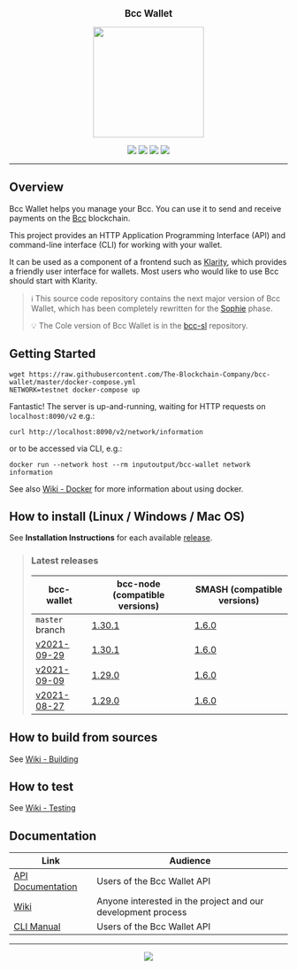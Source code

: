 <p align="center">
  <big><strong>Bcc Wallet</strong></big>
</p>

<p align="center">
  <img width="200" src=".github/images/bcc-logo.png"/>
</p>

<p align="center">
  <a href="https://github.com/The-Blockchain-Company/bcc-wallet/releases"><img src="https://img.shields.io/github/release-pre/The-Blockchain-Company/bcc-wallet.svg?style=for-the-badge" /></a>
  <a href="https://buildkite.com/The-Blockchain-Company/bcc-wallet"><img src="https://img.shields.io/buildkite/7ea3dac7a16f066d8dfc8f426a9a9f7a2131e899cd96c444cf/master?label=BUILD&style=for-the-badge"/></a>
  <a href="https://buildkite.com/The-Blockchain-Company/bcc-wallet-nightly"><img src="https://img.shields.io/buildkite/59ea9363b8526e867005ca8839db47715bc5f661f36e490143/master?label=BENCHMARK&style=for-the-badge" /></a>
  <a href="https://github.com/The-Blockchain-Company/bcc-wallet/actions?query=workflow%3Awindows"><img src="https://img.shields.io/github/workflow/status/The-Blockchain-Company/bcc-wallet/windows?label=Windows&style=for-the-badge" /></a>
  <!--
  <a href="https://coveralls.io/github/The-Blockchain-Company/bcc-wallet?branch=HEAD"><img src="https://img.shields.io/coveralls/github/The-Blockchain-Company/bcc-wallet/HEAD?style=for-the-badge" /></a>
  -->
</p>

<hr/>

## Overview

Bcc Wallet helps you manage your Bcc. You can use it to send and
receive payments on the [Bcc](https://www.bcc.org) blockchain.

This project provides an HTTP Application Programming Interface (API)
and command-line interface (CLI) for working with your wallet.

It can be used as a component of a frontend such as
[Klarity](https://klaritywallet.io), which provides a friendly user
interface for wallets. Most users who would like to use Bcc should
start with Klarity.

> :information_source: This source code repository contains the next major version of Bcc
> Wallet, which has been completely rewritten for the
> [Sophie](https://roadmap.bcc.org/) phase.
>
> :bulb: The Cole version of Bcc Wallet is in the
> [bcc-sl](https://github.com/The-Blockchain-Company/bcc-sl)
> repository.

## Getting Started

```
wget https://raw.githubusercontent.com/The-Blockchain-Company/bcc-wallet/master/docker-compose.yml
NETWORK=testnet docker-compose up
```

Fantastic! The server is up-and-running, waiting for HTTP requests on `localhost:8090/v2` e.g.:

```
curl http://localhost:8090/v2/network/information
```

or to be accessed via CLI, e.g.:

```
docker run --network host --rm inputoutput/bcc-wallet network information
```

See also [Wiki - Docker](https://github.com/The-Blockchain-Company/bcc-wallet/wiki/Docker) for more information about using docker.

## How to install (Linux / Windows / Mac OS)

See **Installation Instructions** for each available [release](https://github.com/The-Blockchain-Company/bcc-wallet/releases).

> ### Latest releases
>
> | bcc-wallet | bcc-node (compatible versions) | SMASH (compatible versions)
> | --- | --- | ---
> | `master` branch | [1.30.1](https://github.com/The-Blockchain-Company/bcc-node/releases/tag/1.30.1) | [1.6.0](https://github.com/The-Blockchain-Company/smash/releases/tag/1.6.0)
> | [v2021-09-29](https://github.com/The-Blockchain-Company/bcc-wallet/releases/tag/v2021-09-29) | [1.30.1](https://github.com/The-Blockchain-Company/bcc-node/releases/tag/1.30.1) | [1.6.0](https://github.com/The-Blockchain-Company/smash/releases/tag/1.6.0)
> | [v2021-09-09](https://github.com/The-Blockchain-Company/bcc-wallet/releases/tag/v2021-09-09) | [1.29.0](https://github.com/The-Blockchain-Company/bcc-node/releases/tag/1.29.0) | [1.6.0](https://github.com/The-Blockchain-Company/smash/releases/tag/1.6.0)
> | [v2021-08-27](https://github.com/The-Blockchain-Company/bcc-wallet/releases/tag/v2021-08-27) | [1.29.0](https://github.com/The-Blockchain-Company/bcc-node/releases/tag/1.29.0) | [1.6.0](https://github.com/The-Blockchain-Company/smash/releases/tag/1.6.0)

## How to build from sources

See [Wiki - Building](https://github.com/The-Blockchain-Company/bcc-wallet/wiki/Building)

## How to test

See [Wiki - Testing](https://github.com/The-Blockchain-Company/bcc-wallet/wiki/Testing)

## Documentation

| Link                                                                                               | Audience                                                     |
| ---                                                                                                | ---                                                          |
| [API Documentation](https://The-Blockchain-Company.github.io/bcc-wallet/api/edge)                     | Users of the Bcc Wallet API                              |
| [Wiki](https://github.com/The-Blockchain-Company/bcc-wallet/wiki)                                     | Anyone interested in the project and our development process |
| [CLI Manual](https://github.com/The-Blockchain-Company/bcc-wallet/wiki/Wallet-command-line-interface) | Users of the Bcc Wallet API                              |

<hr/>

<p align="center">
  <a href="https://github.com/The-Blockchain-Company/bcc-wallet/blob/master/LICENSE"><img src="https://img.shields.io/github/license/The-Blockchain-Company/bcc-wallet.svg?style=for-the-badge" /></a>
</p>
